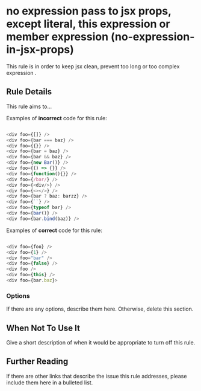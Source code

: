 # no expression pass to jsx props, except literal, this expression or member expression  (no-expression-in-jsx-props)

This rule is in order to keep jsx clean, prevent too long or too complex expression  .

## Rule Details

This rule aims to...

Examples of **incorrect** code for this rule:

```js

<div foo={[]} />
<div foo={bar === baz} />
<div foo={{}} />
<div foo={bar = baz} />
<div foo={bar && baz} />
<div foo={new Bar()} />
<div foo={() => {}} />
<div foo={function(){}} />
<div foo={/bar/} />
<div foo={<div/>} />
<div foo={<></>} />
<div foo={bar ? baz: barzz} />
<div foo={``} />
<div foo={typeof bar} />
<div foo={bar()} />
<div foo={bar.bind(baz)} />

```

Examples of **correct** code for this rule:

```js

<div foo={foo} />
<div foo={1} />
<div foo="bar" />
<div foo={false} />
<div foo />
<div foo={this} />
<div foo={bar.baz}>

```

### Options

If there are any options, describe them here. Otherwise, delete this section.

## When Not To Use It

Give a short description of when it would be appropriate to turn off this rule.

## Further Reading

If there are other links that describe the issue this rule addresses, please include them here in a bulleted list.
